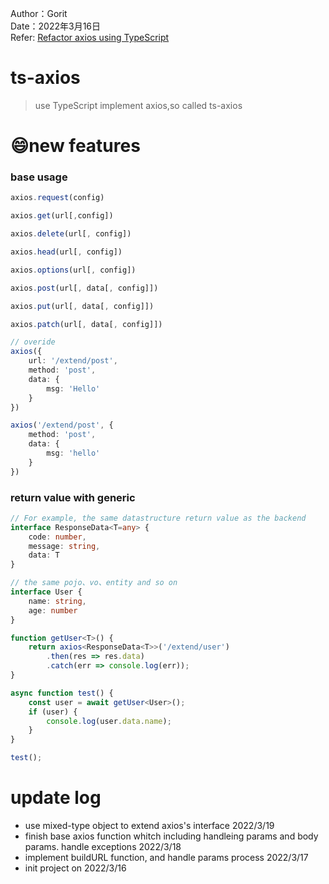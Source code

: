 Author：Gorit   
Date：2022年3月16日    
Refer: [Refactor axios using TypeScript](https://coding.imooc.com/class/330.html)  

# ts-axios  
> use TypeScript implement axios,so called ts-axios  

# 😄new features   
### base usage  
```TypeScript
axios.request(config)

axios.get(url[,config])

axios.delete(url[, config])

axios.head(url[, config])

axios.options(url[, config])

axios.post(url[, data[, config]])

axios.put(url[, data[, config]])

axios.patch(url[, data[, config]])

// overide
axios({
    url: '/extend/post',
    method: 'post',
    data: {
        msg: 'Hello'
    }
})

axios('/extend/post', {
    method: 'post',
    data: {
        msg: 'hello'
    }
})
```
### return value with generic

```TypeScript  
// For example, the same datastructure return value as the backend
interface ResponseData<T=any> {
    code: number,
    message: string,
    data: T
}

// the same pojo、vo、entity and so on
interface User {
    name: string,
    age: number
}

function getUser<T>() {
    return axios<ResponseData<T>>('/extend/user')
        .then(res => res.data)
        .catch(err => console.log(err));
}

async function test() {
    const user = await getUser<User>();
    if (user) {
        console.log(user.data.name);    
    }
}

test();
```  

# update log  
- use mixed-type object to extend axios's interface 2022/3/19
- finish base axios function whitch including handleing params and body params. handle exceptions 2022/3/18
- implement buildURL function, and handle params process 2022/3/17
- init project on 2022/3/16